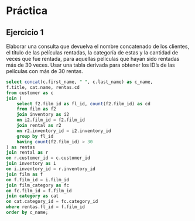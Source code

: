 # Práctica
## Ejercicio 1
Elaborar una consulta que devuelva el nombre concatenado de los clientes, el título de las películas rentadas, la categoría de estas y la cantidad de veces que fue rentada, para aquellas películas que hayan sido rentadas más de 30 veces. Usar una tabla derivada para obtener los ID’s de las películas con más de 30 rentas.
```sql
select concat(c.first_name, " ", c.last_name) as c_name, 
f.title, cat.name, rentas.cd
from customer as c
join (
	select f2.film_id as fl_id, count(f2.film_id) as cd
	from film as f2
	join inventory as i2
	on i2.film_id = f2.film_id
	join rental as r2
	on r2.inventory_id = i2.inventory_id
	group by fl_id
	having count(f2.film_id) > 30
) as rentas
join rental as r
on r.customer_id = c.customer_id
join inventory as i
on i.inventory_id = r.inventory_id
join film as f
on f.film_id = i.film_id
join film_category as fc
on fc.film_id = f.film_id
join category as cat
on cat.category_id = fc.category_id
where rentas.fl_id = f.film_id
order by c_name;
```
